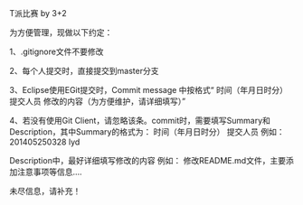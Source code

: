 T派比赛
by 3+2


为方便管理，现做以下约定：

1、.gitignore文件不要修改

2、每个人提交时，直接提交到master分支

3、Eclipse使用EGit提交时，Commit message 中按格式“ 时间（年月日时分）  提交人员 修改的内容（为方便维护，请详细填写）”

4、若没有使用Git Client，请忽略该条。commit时，需要填写Summary和Description，其中Summary的格式为： 时间（年月日时分）  提交人员
   例如：201405250328 lyd 

   Description中，最好详细填写修改的内容
   例如： 修改README.md文件，主要添加注意事项等信息....

未尽信息，请补充！
